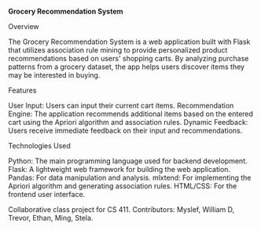**Grocery Recommendation System**

Overview

The Grocery Recommendation System is a web application built with Flask that utilizes association rule mining to provide personalized product recommendations based on users' shopping carts. By analyzing purchase patterns from a grocery dataset, the app helps users discover items they may be interested in buying.

Features

User Input: Users can input their current cart items.
Recommendation Engine: The application recommends additional items based on the entered cart using the Apriori algorithm and association rules.
Dynamic Feedback: Users receive immediate feedback on their input and recommendations.

Technologies Used

Python: The main programming language used for backend development.
Flask: A lightweight web framework for building the web application.
Pandas: For data manipulation and analysis.
mlxtend: For implementing the Apriori algorithm and generating association rules.
HTML/CSS: For the frontend user interface.

Collaborative class project for CS 411. 
Contributors: Myslef, William D, Trevor, Ethan, Ming, Stela.
